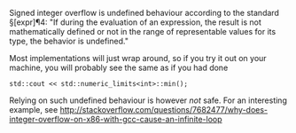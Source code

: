 Signed integer overflow is undefined behaviour according to the standard §[expr]¶4: "If during the evaluation of an expression, the result is not mathematically defined or not in the range of representable values for its type, the behavior is undefined."

Most implementations will just wrap around, so if you try it out on your machine, you will probably see the same as if you had done

```
std::cout << std::numeric_limits<int>::min();
```

Relying on such undefined behaviour is however _not_ safe. For an interesting example, see <http://stackoverflow.com/questions/7682477/why-does-integer-overflow-on-x86-with-gcc-cause-an-infinite-loop>